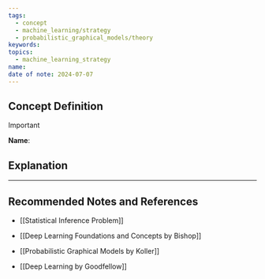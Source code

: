 ```yaml
---
tags:
  - concept
  - machine_learning/strategy
  - probabilistic_graphical_models/theory
keywords: 
topics:
  - machine_learning_strategy
name: 
date of note: 2024-07-07
---
```


## Concept Definition

>[!important]
>**Name**: 



## Explanation





-----------
##  Recommended Notes and References


- [[Statistical Inference Problem]]

- [[Deep Learning Foundations and Concepts by Bishop]]
- [[Probabilistic Graphical Models by Koller]]
- [[Deep Learning by Goodfellow]]